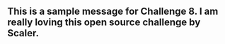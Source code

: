 ## This is a sample message for Challenge 8. I am really loving this open source challenge by Scaler.